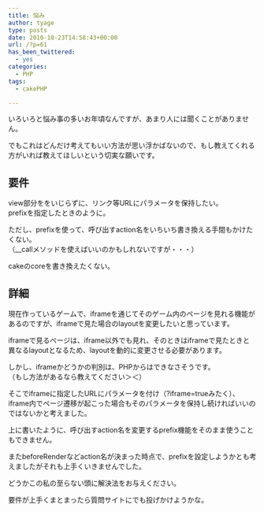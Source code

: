 ```yaml
---
title: 悩み
author: tyage
type: posts
date: 2010-10-23T14:58:43+00:00
url: /?p=61
has_been_twittered:
  - yes
categories:
  - PHP
tags:
  - cakePHP

---
```

<p>いろいろと悩み事の多いお年頃なんですが、あまり人には聞くことがありません。</p>
<p>でもこれはどんだけ考えてもいい方法が思い浮かばないので、もし教えてくれる方がいれば教えてほしいという切実な願いです。</p>
<h2>要件</h2>
<p>view部分ををいじらずに、リンク等URLにパラメータを保持したい。<br />
prefixを指定したときのように。</p>
<p>ただし、prefixを使って、呼び出すaction名をいちいち書き換える手間もかけたくない。<br />
（__callメソッドを使えばいいのかもしれないですが・・・）</p>
<p>cakeのcoreを書き換えたくない。</p>
<h2>詳細</h2>
<p>現在作っているゲームで、iframeを通じてそのゲーム内のページを見れる機能があるのですが、iframeで見た場合のlayoutを変更したいと思っています。</p>
<p>iframeで見るページは、iframe以外でも見れ、そのときはiframeで見たときと異なるlayoutとなるため、layoutを動的に変更させる必要があります。</p>
<p>しかし、iframeかどうかの判別は、PHPからはできなさそうです。<br />
（もし方法があるなら教えてください＞＜）</p>
<p>そこでiframeに指定したURLにパラメータを付け（?iframe=trueみたく）、iframe内でページ遷移が起こった場合もそのパラメータを保持し続ければいいのではないかと考えました。</p>
<p>上に書いたように、呼び出すaction名を変更するprefix機能をそのまま使うこともできません。</p>
<p>またbeforeRenderなどaction名が決まった時点で、prefixを設定しようかとも考えましたがそれも上手くいきませんでした。</p>
<p>どうかこの私の至らない頭に解決法をお与えください。</p>
<p>要件が上手くまとまったら質問サイトにでも投げかけようかな。</p>
